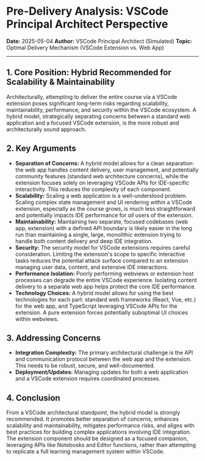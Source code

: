 # Pre-Delivery Analysis: VSCode Principal Architect Perspective

**Date:** 2025-05-04
**Author:** VSCode Principal Architect (Simulated)
**Topic:** Optimal Delivery Mechanism (VSCode Extension vs. Web App)

---

## 1. Core Position: Hybrid Recommended for Scalability & Maintainability

Architecturally, attempting to deliver the entire course via a VSCode extension poses significant long-term risks regarding scalability, maintainability, performance, and security within the VSCode ecosystem. A hybrid model, strategically separating concerns between a standard web application and a focused VSCode extension, is the more robust and architecturally sound approach.

## 2. Key Arguments

*   **Separation of Concerns:** A hybrid model allows for a clean separation: the web app handles content delivery, user management, and potentially community features (standard web architecture concerns), while the extension focuses solely on leveraging VSCode APIs for IDE-specific interactivity. This reduces the complexity of each component.
*   **Scalability:** Scaling a web application is a well-understood problem. Scaling complex state management and UI rendering *within* a VSCode extension, especially as the course grows, is much less straightforward and potentially impacts IDE performance for *all* users of the extension.
*   **Maintainability:** Maintaining two separate, focused codebases (web app, extension) with a defined API boundary is likely easier in the long run than maintaining a single, large, monolithic extension trying to handle both content delivery and deep IDE integration.
*   **Security:** The security model for VSCode extensions requires careful consideration. Limiting the extension's scope to specific interactive tasks reduces the potential attack surface compared to an extension managing user data, content, and extensive IDE interactions.
*   **Performance Isolation:** Poorly performing webviews or extension host processes can degrade the entire VSCode experience. Isolating content delivery to a separate web app helps protect the core IDE performance.
*   **Technology Choices:** A hybrid model allows for using the best technologies for each part: standard web frameworks (React, Vue, etc.) for the web app, and TypeScript leveraging VSCode APIs for the extension. A pure extension forces potentially suboptimal UI choices within webviews.

## 3. Addressing Concerns

*   **Integration Complexity:** The primary architectural challenge is the API and communication protocol between the web app and the extension. This needs to be robust, secure, and well-documented.
*   **Deployment/Updates:** Managing updates for both a web application and a VSCode extension requires coordinated processes.

## 4. Conclusion

From a VSCode architectural standpoint, the hybrid model is strongly recommended. It promotes better separation of concerns, enhances scalability and maintainability, mitigates performance risks, and aligns with best practices for building complex applications involving IDE integration. The extension component should be designed as a focused companion, leveraging APIs like Notebooks and Editor functions, rather than attempting to replicate a full learning management system within VSCode. 